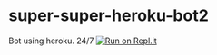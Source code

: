 # super-super-heroku-bot2
Bot using heroku. 24/7
[![Run on Repl.it](https://repl.it/badge/github/theADAMJR/2PG-Dashboard)](https://repl.it/github/theADAMJR/2PG-Dashboard)
